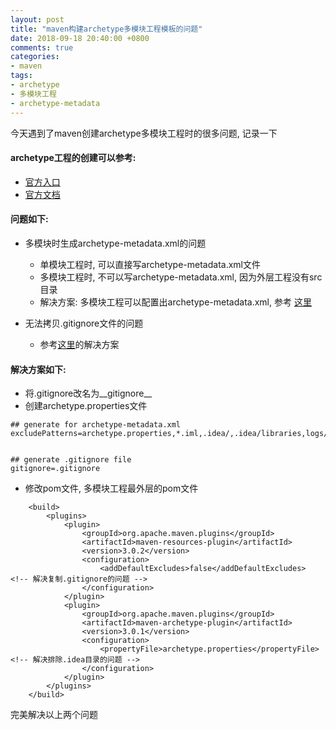 ```yaml
---
layout: post
title: "maven构建archetype多模块工程模板的问题"
date: 2018-09-18 20:40:00 +0800
comments: true
categories: 
- maven
tags:
- archetype
- 多模块工程
- archetype-metadata
---
```


今天遇到了maven创建archetype多模块工程时的很多问题, 记录一下

#### archetype工程的创建可以参考:
  * [官方入口](http://maven.apache.org/archetype/maven-archetype-plugin/index.html)
  * [官方文档](http://maven.apache.org/archetype/maven-archetype-plugin/examples/create-multi-module-project.html)


#### 问题如下:

* 多模块时生成archetype-metadata.xml的问题
  * 单模块工程时, 可以直接写archetype-metadata.xml文件
  * 多模块工程时, 不可以写archetype-metadata.xml, 因为外层工程没有src目录
  * 解决方案: 多模块工程可以配置出archetype-metadata.xml, 参考 [这里](http://maven.apache.org/archetype/maven-archetype-plugin/examples/create-with-property-file.html)


* 无法拷贝.gitignore文件的问题
  * 参考[这里](https://stackoverflow.com/questions/7981060/maven-archetype-plugin-doesnt-let-resources-in-archetype-resources-through)的解决方案


#### 解决方案如下:
* 将.gitignore改名为__gitignore__
* 创建archetype.properties文件

```
## generate for archetype-metadata.xml
excludePatterns=archetype.properties,*.iml,.idea/,.idea/libraries,logs/,build.sh


## generate .gitignore file
gitignore=.gitignore
```

* 修改pom文件, 多模块工程最外层的pom文件

```
    <build>
        <plugins>
            <plugin>
                <groupId>org.apache.maven.plugins</groupId>
                <artifactId>maven-resources-plugin</artifactId>
                <version>3.0.2</version>
                <configuration>
                    <addDefaultExcludes>false</addDefaultExcludes>      <!-- 解决复制.gitignore的问题 -->
                </configuration>
            </plugin>
            <plugin>
                <groupId>org.apache.maven.plugins</groupId>
                <artifactId>maven-archetype-plugin</artifactId>
                <version>3.0.1</version>
                <configuration>
                    <propertyFile>archetype.properties</propertyFile>   <!-- 解决排除.idea目录的问题 -->
                </configuration>
            </plugin>
        </plugins>
    </build>
```

完美解决以上两个问题
